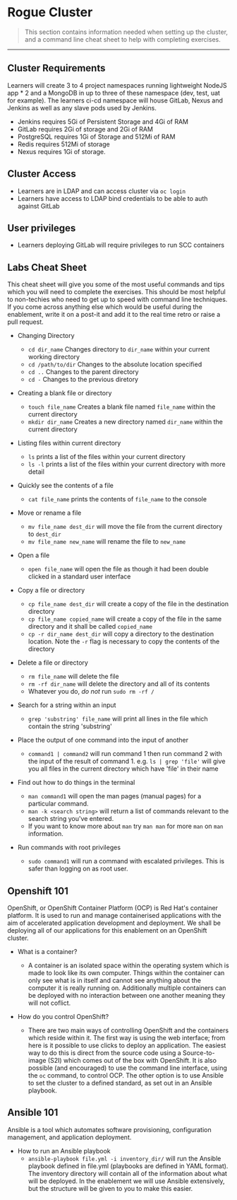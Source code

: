 # Rogue Cluster

> This section contains information needed when setting up the cluster, and a command line cheat sheet to help with completing exercises.

---

## Cluster Requirements

Learners will create 3 to 4 project namespaces running lightweight NodeJS app \* 2 and a MongoDB in up to three of these namespace (dev, test, uat for example). The learners ci-cd namespace will house GitLab, Nexus and Jenkins as well as any slave pods used by Jenkins.

- Jenkins requires 5Gi of Persistent Storage and 4Gi of RAM
- GitLab requires 2Gi of storage and 2Gi of RAM
- PostgreSQL requires 1Gi of Storage and 512Mi of RAM
- Redis requires 512Mi of storage
- Nexus requires 1Gi of storage.

## Cluster Access

- Learners are in LDAP and can access cluster via `oc login`
- Learners have access to LDAP bind credentials to be able to auth against GitLab

## User privileges

- Learners deploying GitLab will require privileges to run SCC containers

## Labs Cheat Sheet

This cheat sheet will give you some of the most useful commands and tips which you will need to complete the exercises. This should be most helpful to non-techies who need to get up to speed with command line techniques. If you come across anything else which would be useful during the enablement, write it on a post-it and add it to the real time retro or raise a pull request.

- Changing Directory

  - `cd dir_name` Changes directory to `dir_name` within your current working directory
  - `cd /path/to/dir` Changes to the absolute location specified
  - `cd ..` Changes to the parent directory
  - `cd -` Changes to the previous diretory

- Creating a blank file or directory

  - `touch file_name` Creates a blank file named `file_name` within the current directory
  - `mkdir dir_name` Creates a new directory named `dir_name` within the current directory

- Listing files within current directory

  - `ls` prints a list of the files within your current directory
  - `ls -l` prints a list of the files within your current directory with more detail

- Quickly see the contents of a file

  - `cat file_name` prints the contents of `file_name` to the console

- Move or rename a file

  - `mv file_name dest_dir` will move the file from the current directory to `dest_dir`
  - `mv file_name new_name` will rename the file to `new_name`

- Open a file

  - `open file_name` will open the file as though it had been double clicked in a standard user interface

- Copy a file or directory

  - `cp file_name dest_dir` will create a copy of the file in the destination directory
  - `cp file_name copied_name` will create a copy of the file in the same directory and it shall be called `copied_name`
  - `cp -r dir_name dest_dir` will copy a directory to the destination location. Note the `-r` flag is necessary to copy the contents of the directory

- Delete a file or directory

  - `rm file_name` will delete the file
  - `rm -rf dir_name` will delete the directory and all of its contents
  - Whatever you do, _do not_ run `sudo rm -rf /`

- Search for a string within an input

  - `grep 'substring' file_name` will print all lines in the file which contain the string 'substring'

- Place the output of one command into the input of another

  - `command1 | command2` will run command 1 then run command 2 with the input of the result of command 1. e.g. `ls | grep 'file'` will give you all files in the current directory which have 'file' in their name

- Find out how to do things in the terminal

  - `man command1` will open the man pages (manual pages) for a particular command.
  - `man -k <search string>` will return a list of commands relevant to the search string you've entered.
  - If you want to know more about `man` try `man man` for more `man` on `man` information.

- Run commands with root privileges
  - `sudo command1` will run a command with escalated privileges. This is safer than logging on as root user.

## Openshift 101

OpenShift, or OpenShift Container Platform (OCP) is Red Hat's container platform. It is used to run and manage containerised applications with the aim of accelerated application development and deployment. We shall be deploying all of our applications for this enablement on an OpenShift cluster.

- What is a container?

  - A container is an isolated space within the operating system which is made to look like its own computer. Things within the container can only see what is in itself and cannot see anything about the computer it is really running on. Additionally multiple containers can be deployed with no interaction between one another meaning they will not coflict.

- How do you control OpenShift?
  - There are two main ways of controlling OpenShift and the containers which reside within it. The first way is using the web interface; from here is it possible to use clicks to deploy an application. The easiest way to do this is direct from the source code using a Source-to-image (S2I) which comes out of the box with OpenShift. It is also possible (and encouraged) to use the command line interface, using the `oc` command, to control OCP. The other option is to use Ansible to set the cluster to a defined standard, as set out in an Ansible playbook.

## Ansible 101

Ansible is a tool which automates software provisioning, configuration management, and application deployment.

- How to run an Ansible playbook
  - `ansible-playbook file.yml -i inventory_dir/` will run the Ansible playbook defined in file.yml (playbooks are defined in YAML format). The inventory directory will contain all of the information about what will be deployed. In the enablement we will use Ansible extensively, but the structure will be given to you to make this easier.
